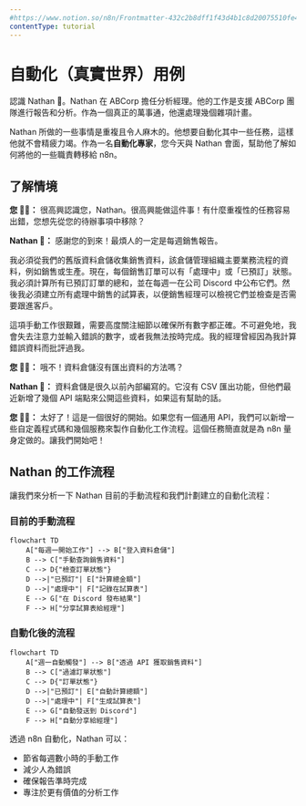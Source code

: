 ```yaml
---
#https://www.notion.so/n8n/Frontmatter-432c2b8dff1f43d4b1c8d20075510fe4
contentType: tutorial
---
```


<!-- vale off -->
# 自動化（真實世界）用例

認識 Nathan 🙋。Nathan 在 ABCorp 擔任分析經理。他的工作是支援 ABCorp 團隊進行報告和分析。作為一個真正的萬事通，他還處理幾個雜項計畫。

Nathan 所做的一些事情是重複且令人麻木的。他想要自動化其中一些任務，這樣他就不會精疲力竭。作為一名**自動化專家**，您今天與 Nathan 會面，幫助他了解如何將他的一些職責轉移給 n8n。

## 了解情境

**您 👩‍🔧：** 很高興認識您，Nathan。很高興能做這件事！有什麼重複性的任務容易出錯，您想先從您的待辦事項中移除？

**Nathan 🙋：** 感謝您的到來！最煩人的一定是每週銷售報告。

我必須從我們的舊版資料倉儲收集銷售資料，該倉儲管理組織主要業務流程的資料，例如銷售或生產。現在，每個銷售訂單可以有「處理中」或「已預訂」狀態。我必須計算所有已預訂訂單的總和，並在每週一在公司 Discord 中公布它們。然後我必須建立所有處理中銷售的試算表，以便銷售經理可以檢視它們並檢查是否需要跟進客戶。

這項手動工作很艱難，需要高度關注細節以確保所有數字都正確。不可避免地，我會失去注意力並輸入錯誤的數字，或者我無法按時完成。我的經理曾經因為我計算錯誤資料而批評過我。

**您 👩‍🔧：** 哦不！資料倉儲沒有匯出資料的方法嗎？

**Nathan 🙋：** 資料倉儲是很久以前內部編寫的。它沒有 CSV 匯出功能，但他們最近新增了幾個 API 端點來公開這些資料，如果這有幫助的話。

**您 👩‍🔧：** 太好了！這是一個很好的開始。如果您有一個通用 API，我們可以新增一些自定義程式碼和幾個服務來製作自動化工作流程。這個任務簡直就是為 n8n 量身定做的。讓我們開始吧！

## Nathan 的工作流程

讓我們來分析一下 Nathan 目前的手動流程和我們計劃建立的自動化流程：

### 目前的手動流程

```mermaid
flowchart TD
    A["每週一開始工作"] --> B["登入資料倉儲"]
    B --> C["手動查詢銷售資料"]
    C --> D{"檢查訂單狀態"}
    D -->|"已預訂"| E["計算總金額"]
    D -->|"處理中"| F["記錄在試算表"]
    E --> G["在 Discord 發布結果"]
    F --> H["分享試算表給經理"]
```

### 自動化後的流程

```mermaid
flowchart TD
    A["週一自動觸發"] --> B["透過 API 獲取銷售資料"]
    B --> C["過濾訂單狀態"]
    C --> D{"訂單狀態"}
    D -->|"已預訂"| E["自動計算總額"]
    D -->|"處理中"| F["生成試算表"]
    E --> G["自動發送到 Discord"]
    F --> H["自動分享給經理"]
```

透過 n8n 自動化，Nathan 可以：
- 節省每週數小時的手動工作
- 減少人為錯誤
- 確保報告準時完成
- 專注於更有價值的分析工作